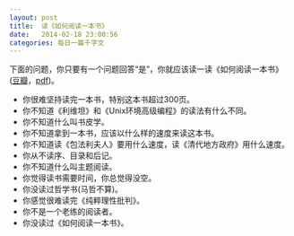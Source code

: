 ```yaml
---
layout: post
title:  读《如何阅读一本书》
date:   2014-02-18 23:00:56
categories: 每日一篇千字文 
---
```


下面的问题，你只要有一个问题回答“是”，你就应该读一读《如何阅读一本书》([豆瓣](http://book.douban.com/subject/1013208/)，[pdf](http://ishare.iask.sina.com.cn/f/6076373.html))。

- 你很难坚持读完一本书，特别这本书超过300页。
- 你不知道《利维坦》和《Unix环境高级编程》的读法有什么不同。
- 你不知道什么叫书皮学。
- 你不知道拿到一本书，应该以什么样的速度来读这本书。
- 你不知道读《包法利夫人》要用什么速度，读《清代地方政府》用什么速度。
- 你从不读序、目录和后记。
- 你不知道什么叫主题阅读。
- 你觉得读书需要时间，你总觉得没空。
- 你没读过哲学书(马哲不算)。
- 你感觉很难读完《纯粹理性批判》。
- 你不是一个老练的阅读者。
- 你没读过《如何阅读一本书》。
